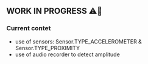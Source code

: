 ## WORK IN PROGRESS ⚠🚧

### Current contet

- use of sensors: Sensor.TYPE_ACCELEROMETER & Sensor.TYPE_PROXIMITY
- use of audio recorder to detect amplitude
